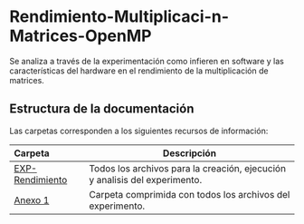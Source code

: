# Rendimiento-Multiplicaci-n-Matrices-OpenMP
Se analiza a través de la experimentación como infieren en software y las características del hardware en el rendimiento de la multiplicación de matrices.

## Estructura de la documentación

Las carpetas corresponden a los siguientes recursos de información:

| Carpeta  | Descripción  |
|:---|---|
| [EXP-Rendimiento](EXP-Rendimiento)  | Todos los archivos para la creación, ejecución y analisis del experimento.|
| [Anexo 1](Functions)  | Carpeta comprimida con todos los archivos del experimento.|
